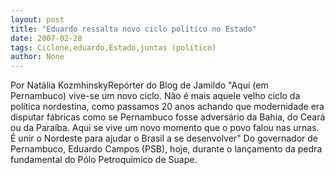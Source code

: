 ```yaml
---
layout: post
title: "Eduardo ressalta novo ciclo político no Estado"
date: 2007-02-28
tags: Ciclone,eduardo,Estado,juntas (político)
author: None
---
```

Por Natália KozmhinskyRepórter do Blog de Jamildo
\"Aqui (em Pernambuco) vive-se um novo ciclo. Não é mais aquele velho ciclo da política nordestina, como passamos 20 anos achando que modernidade era disputar fábricas como se Pernambuco fosse adversário da Bahia, do Ceará ou da Paraíba. Aqui se vive um novo momento que o povo falou nas urnas. É unir o Nordeste para ajudar o Brasil a se desenvolver\"
Do governador de Pernambuco, Eduardo Campos (PSB), hoje, durante o lançamento da pedra fundamental do Pólo Petroquímico de Suape.  
